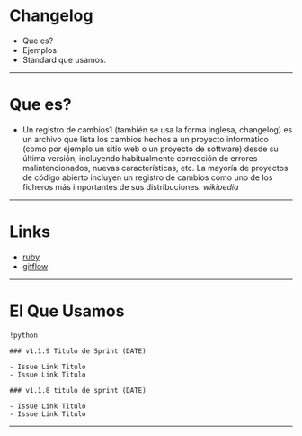 # Changelog

- Que es?
- Ejemplos
- Standard que usamos.

------------------------------------------------------

# Que es?

- Un registro de cambios1 (también se usa la forma inglesa, changelog) es un archivo que lista los cambios hechos a un proyecto informático (como por ejemplo un sitio web o un proyecto de software) desde su última versión, incluyendo habitualmente corrección de errores malintencionados, nuevas características, etc. La mayoría de proyectos de código abierto incluyen un registro de cambios como uno de los ficheros más importantes de sus distribuciones.
*wikipedia*

------------------------------------------------------

# Links

- [ruby](https://github.com/ruby/ruby/blob/trunk/ChangeLog)
- [gitflow](https://github.com/nvie/gitflow/blob/develop/Changes.mdown)



------------------------------------------------------

# El Que Usamos

    !python

    ### v1.1.9 Titulo de Sprint (DATE)

    - Issue Link Titulo
    - Issue Link Titulo

    ### v1.1.8 titulo de sprint (DATE)

    - Issue Link Titulo
    - Issue Link Titulo


------------------------------------------------------
